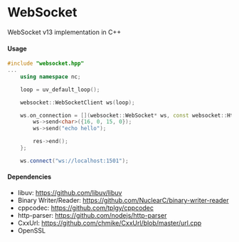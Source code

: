 # WebSocket
WebSocket v13 implementation in C++

#### Usage
```c++
#include "websocket.hpp"
...
    using namespace nc;

    loop = uv_default_loop();

    websocket::WebSocketClient ws(loop);

    ws.on_connection = [](websocket::WebSocket* ws, const websocket::HttpResponse* res) {
        ws->send<char>({16, 0, 15, 0});
        ws->send("echo hello");

        res->end();
    };

    ws.connect("ws://localhost:1501");

```

#### Dependencies
* libuv: https://github.com/libuv/libuv
* Binary Writer/Reader: https://github.com/NuclearC/binary-writer-reader
* cppcodec: https://github.com/tplgy/cppcodec
* http-parser: https://github.com/nodejs/http-parser
* CxxUrl: https://github.com/chmike/CxxUrl/blob/master/url.cpp
* OpenSSL
